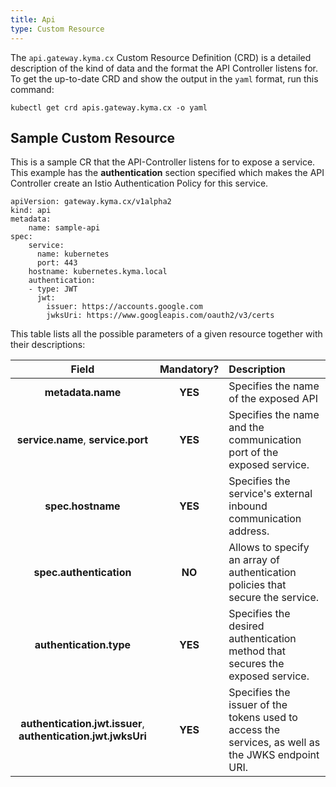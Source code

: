 ```yaml
---
title: Api
type: Custom Resource
---
```


The `api.gateway.kyma.cx` Custom Resource Definition (CRD) is a detailed description of the kind of data and the format the API Controller listens for. To get the up-to-date CRD and show
the output in the `yaml` format, run this command:
```
kubectl get crd apis.gateway.kyma.cx -o yaml
```

## Sample Custom Resource

This is a sample CR that the API-Controller listens for to expose a service. This example has the **authentication** section specified which makes the API Controller create an Istio Authentication Policy for this service.

```
apiVersion: gateway.kyma.cx/v1alpha2
kind: api
metadata:
    name: sample-api
spec:
    service:
      name: kubernetes
      port: 443
    hostname: kubernetes.kyma.local
    authentication:
    - type: JWT
      jwt:
        issuer: https://accounts.google.com
        jwksUri: https://www.googleapis.com/oauth2/v3/certs
```

This table lists all the possible parameters of a given resource together with their descriptions:


| Field   |      Mandatory?      |  Description |
|:----------:|:-------------:|:------|
| **metadata.name** |    **YES**   | Specifies the name of the exposed API |
| **service.name**, **service.port** | **YES** | Specifies the name and the communication port of the exposed service. |
| **spec.hostname** | **YES** | Specifies the service's external inbound communication address. |
| **spec.authentication** | **NO** | Allows to specify an array of authentication policies that secure the service. |
| **authentication.type** | **YES** | Specifies the desired authentication method that secures the exposed service. |
| **authentication.jwt.issuer**, **authentication.jwt.jwksUri** | **YES** | Specifies the issuer of the tokens used to access the services, as well as the JWKS endpoint URI. |
